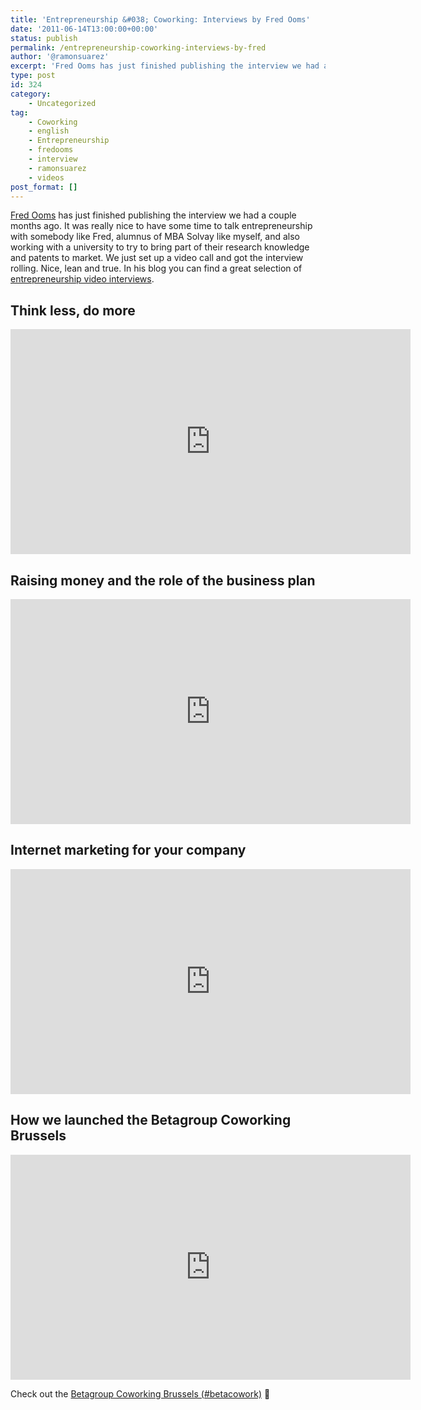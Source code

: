 ```yaml
---
title: 'Entrepreneurship &#038; Coworking: Interviews by Fred Ooms'
date: '2011-06-14T13:00:00+00:00'
status: publish
permalink: /entrepreneurship-coworking-interviews-by-fred
author: '@ramonsuarez'
excerpt: 'Fred Ooms has just finished publishing the interview we had a couple months ago. It was really nice to have some time to talk entrepreneurship with somebody like Fred, alumnus of MBA Solvay like myself, and also working with a university to try to...'
type: post
id: 324
category:
    - Uncategorized
tag:
    - Coworking
    - english
    - Entrepreneurship
    - fredooms
    - interview
    - ramonsuarez
    - videos
post_format: []
---
```

[Fred Ooms](http://www.linkedin.com/in/fredooms "Fred Ooms blog") has just finished publishing the interview we had a couple months ago. It was really nice to have some time to talk entrepreneurship with somebody like Fred, alumnus of MBA Solvay like myself, and also working with a university to try to bring part of their research knowledge and patents to market. We just set up a video call and got the interview rolling. Nice, lean and true. In his blog you can find a great selection of [entrepreneurship video interviews](http://blog.thebraintwist.com/ "Entrepreneurship video interviews Fred Ooms").

Think less, do more
-------------------

<span class="embed-youtube" style="text-align:center; display: block;"><iframe allowfullscreen="true" class="youtube-player" height="360" sandbox="allow-scripts allow-same-origin allow-popups allow-presentation" src="https://www.youtube.com/embed/iIeV3zeCp2U?version=3&rel=1&showsearch=0&showinfo=1&iv_load_policy=1&fs=1&hl=en-US&autohide=2&wmode=transparent" style="border:0;" width="640"></iframe></span>

Raising money and the role of the business plan
-----------------------------------------------

<span class="embed-youtube" style="text-align:center; display: block;"><iframe allowfullscreen="true" class="youtube-player" height="360" sandbox="allow-scripts allow-same-origin allow-popups allow-presentation" src="https://www.youtube.com/embed/0wf1AvpJCP0?version=3&rel=1&showsearch=0&showinfo=1&iv_load_policy=1&fs=1&hl=en-US&autohide=2&wmode=transparent" style="border:0;" width="640"></iframe></span>

Internet marketing for your company
-----------------------------------

<span class="embed-youtube" style="text-align:center; display: block;"><iframe allowfullscreen="true" class="youtube-player" height="360" sandbox="allow-scripts allow-same-origin allow-popups allow-presentation" src="https://www.youtube.com/embed/Ik-vuyl6EFs?version=3&rel=1&showsearch=0&showinfo=1&iv_load_policy=1&fs=1&hl=en-US&autohide=2&wmode=transparent" style="border:0;" width="640"></iframe></span>

How we launched the Betagroup Coworking Brussels
------------------------------------------------

<span class="embed-youtube" style="text-align:center; display: block;"><iframe allowfullscreen="true" class="youtube-player" height="360" sandbox="allow-scripts allow-same-origin allow-popups allow-presentation" src="https://www.youtube.com/embed/ssB5oKyrm1A?version=3&rel=1&showsearch=0&showinfo=1&iv_load_policy=1&fs=1&hl=en-US&autohide=2&wmode=transparent" style="border:0;" width="640"></iframe></span>

Check out the [Betagroup Coworking Brussels (#betacowork)](http://coworking.betagroup.be "Coworking Bruxelles Betacowork") 🙂